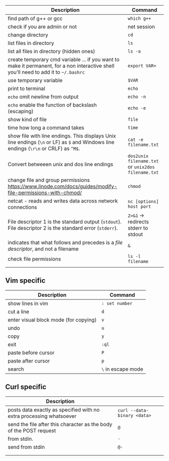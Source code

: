 | Description                                                                                                                          | Command                                            |
| ------------------------------------------------------------------------------------------------------------------------------------ | -------------------------------------------------- |
| find path of g++ or gcc                                                                                                              | `which g++`                                        |
| check if you are admin or not                                                                                                        | net session                                        |
| change directory                                                                                                                     | `cd`                                               |
| list files in directory                                                                                                              | `ls`                                               |
| list all files in directory (hidden ones)                                                                                            | `ls -a`                                            |
| create temporary cmd variable ... if you want to make it permanent, for a non interactive shell you'll need to add it to `~/.bashrc` | `export VAR=`                                      |
| use temporary variable                                                                                                               | `$VAR`                                             |
| print to terminal                                                                                                                    | `echo`                                             |
| `echo` omit newline from output                                                                                                      | `echo -n`                                          |
| `echo` enable the function of backslash (escaping)                                                                                   | `echo -e`                                          |
| show kind of file                                                                                                                    | `file`                                             |
| time how long a command takes                                                                                                                    | `time`                                             |
| show file with line endings. This displays Unix line endings (`\n` or LF) as `$` and Windows line endings (`\r\n` or CRLF) as `^M$`. | `cat -e filename.txt`                              |
| Convert betweeen unix and dos line endings                                                                                           | `dos2unix filename.txt` or `unix2dos filename.txt` |
| change file and group permissions https://www.linode.com/docs/guides/modify-file-permissions-with-chmod/                             | `chmod`                                            |
| netcat - reads and writes data across network connections                                                                            | `nc [options] host port`                           |
| File descriptor 1 is the standard output (`stdout`).  <br>File descriptor 2 is the standard error (`stderr`).                        | `2>&1` -> redirects stderr to stdout               |
| indicates that what follows and precedes is a _file descriptor_, and not a filename                                                  | `&`                                                |
| check file permissions                                                                                                               | `ls -l filename`                                   |
|                                                                                                                                      |                                                    |
## Vim specific
| Description                           | Command            |
| ------------------------------------- | ------------------ |
| show lines in vim                     | `: set number`     |
| cut a line                            | `d`                |
| enter visual block mode (for copying) | `v`                |
| undo                                  | `u`                |
| copy                                  | `y`                |
| exit                                  | `:ql`              |
| paste before cursor                   | `P`                |
| paste after cursor                    | `p`                |
| search                                | `\` in escape mode |

## Curl specific
| Description |  |
| ---- | ---- |
| posts data exactly as specified with no extra processing whatsoever  | `curl --data-binary <data>` |
| send the file after this character as the body of the POST request | `@` |
| from stdin. | `-` |
| send from stdin | `@-` |
|  |  |
|  |  |
